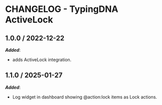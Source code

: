 # CHANGELOG - TypingDNA ActiveLock


## 1.0.0 / 2022-12-22

***Added***:

* adds ActiveLock integration.

## 1.1.0 / 2025-01-27

***Added***:

* Log widget in dashboard showing @action:lock items as Lock actions.